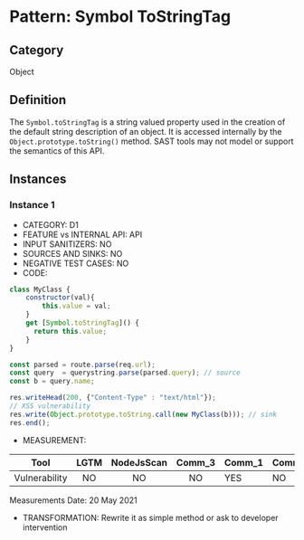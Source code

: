 # Pattern: Symbol ToStringTag

## Category

Object

## Definition

The `Symbol.toStringTag` is a string valued property used in the creation of the default string description of an object. It is accessed internally by the `Object.prototype.toString()` method. SAST tools may not model or support the semantics of this API. 

## Instances

### Instance 1

- CATEGORY: D1
- FEATURE vs INTERNAL API: API
- INPUT SANITIZERS: NO
- SOURCES AND SINKS: NO
- NEGATIVE TEST CASES: NO
- CODE:

```javascript
class MyClass {
    constructor(val){
        this.value = val;
    }
    get [Symbol.toStringTag]() {
      return this.value;
    }
}

const parsed = route.parse(req.url);
const query  = querystring.parse(parsed.query); // source
const b = query.name;   

res.writeHead(200, {"Content-Type" : "text/html"});
// XSS vulnerability
res.write(Object.prototype.toString.call(new MyClass(b))); // sink
res.end();
```

- MEASUREMENT:

|     Tool      | LGTM | NodeJsScan | Comm_3 | Comm_1 | Comm_2 | Vulnerable |
| :-----------: | :--: | :--------: | :------: | ------- | --------- | ---------- |
| Vulnerability |  NO  |      NO    |    NO   |   YES   |    NO     | YES        |
Measurements Date: 20 May 2021


- TRANSFORMATION:
Rewrite it as simple method or ask to developer intervention



